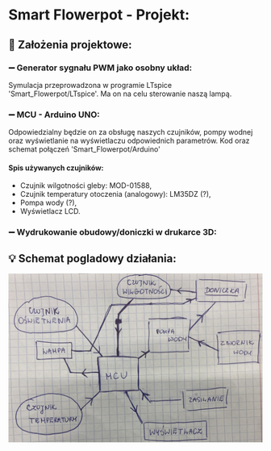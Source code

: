 # Smart Flowerpot - Projekt:
## 📝 Założenia projektowe:
### ➖ Generator sygnału PWM jako osobny układ:
Symulacja przeprowadzona w programie LTspice 'Smart_Flowerpot/LTspice'. Ma on na celu sterowanie naszą lampą.
### ➖ MCU - Arduino UNO:
Odpowiedzialny będzie on za obsługę naszych czujników, pompy wodnej oraz wyświetlanie na wyświetlaczu odpowiednich parametrów. Kod oraz schemat połączeń 'Smart_Flowerpot/Arduino'
#### Spis używanych czujników:
- Czujnik wilgotności gleby: MOD-01588,
- Czujnik temperatury otoczenia (analogowy): LM35DZ (?),
- Pompa wody (?),
- Wyświetlacz LCD.
### ➖ Wydrukowanie obudowy/doniczki w drukarce 3D:
## 💡 Schemat pogladowy działania:
![schemat](schemat_poglądowy.jpg "Schemat pogladowy")



